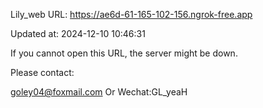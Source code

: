 Lily_web URL: https://ae6d-61-165-102-156.ngrok-free.app

Updated at: 2024-12-10 10:46:31

If you cannot open this URL, the server might be down.

Please contact: 

goley04@foxmail.com Or Wechat:GL_yeaH